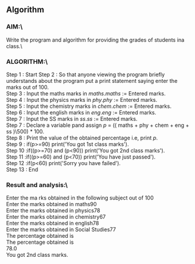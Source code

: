 ## Algorithm
### AIM:\
Write the program and algorithm for providing the grades of students ina class.\
### ALGORITHM:\
Step 1 : Start
Step 2 : So that anyone viewing the program briefly understands about the program put a print statement saying enter the marks out of 100.\
Step 3 : Input the maths marks in *maths*.*maths* := Entered marks.\
Step 4 : Input the physics marks in *phy*.*phy* := Entered marks.\
Step 5 : Input the chemistry marks in *chem*.*chem* := Entered marks.\
Step 6 : Input the english marks in *eng*.*eng* := Entered marks.\
Step 7 : Input the SS marks in *ss*.*ss* := Entered marks.\
Step 7 : Declare a variable pand assign *p* = (( maths + phy + chem + eng + ss )\500) * 100.\
Step 8 : Print the value of the obtained percentage i.e, print *p*.\
Step 9 : if(p>=90) print('You got 1st class marks').\
Step 10 :if((p>=70) and (p<90)) print('You got 2nd class marks').\
Step 11 :if((p>=60) and (p<70)) print('You have just passed').\
Step 12 :if(p<60) print('Sorry you have failed').\
Step 13 : End
### Result and analysis:\
Enter the ma rks obtained in the following subject out of 100\
Enter the marks obtained in maths90\
Enter the marks obtained in physics78\
Enter the marks obtained in chemistry67\
Enter the marks obtained in english78\
Enter the marks obtained in Social Studies77\
The percentage obtained is\
The percentage obtained is\
78.0\
You got 2nd class marks.
